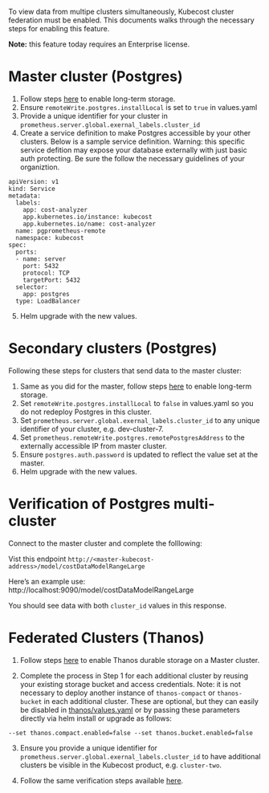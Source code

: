 To view data from multipe clusters simultaneously, Kubecost cluster federation must be enabled. 
This documents walks through the necessary steps for enabling this feature.


**Note:** this feature today requires an Enterprise license.

# Master cluster (Postgres)

1. Follow steps [here](long-term-storage.md) to enable long-term storage.
2. Ensure `remoteWrite.postgres.installLocal` is set to `true` in values.yaml 
3. Provide a unique identifier for your cluster in `prometheus.server.global.exernal_labels.cluster_id`
4. Create a service definition to make Postgres accessible by your other clusters. Below is a sample service definition. 
Warning: this specific service defition may expose your database externally with just basic auth protecting. 
Be sure the follow the necessary guidelines of your organiztion. 

```
apiVersion: v1
kind: Service
metadata:
  labels:
    app: cost-analyzer
    app.kubernetes.io/instance: kubecost
    app.kubernetes.io/name: cost-analyzer
  name: pgprometheus-remote
  namespace: kubecost
spec:
  ports:
  - name: server
    port: 5432
    protocol: TCP
    targetPort: 5432
  selector:
    app: postgres
  type: LoadBalancer
```
5. Helm upgrade with the new values.

# Secondary clusters (Postgres)

Following these steps for clusters that send data to the master cluster: 

1. Same as you did for the master, follow steps [here](long-term-storage.md) to enable long-term storage.
2. Set `remoteWrite.postgres.installLocal` to `false` in values.yaml so you do not redeploy Postgres in this cluster. 
3. Set `prometheus.server.global.exernal_labels.cluster_id` to any unique identifier of your cluster, e.g. dev-cluster-7.
4. Set `prometheus.remoteWrite.postgres.remotePostgresAddress` to the externally accessible IP from master cluster.
5. Ensure `postgres.auth.password` is updated to reflect the value set at the master.
6. Helm upgrade with the new values.

# Verification of Postgres multi-cluster

Connect to the master cluster and complete the folllowing:

Vist this endpoint `http://<master-kubecost-address>/model/costDataModelRangeLarge`

Here’s an example use: http://localhost:9090/model/costDataModelRangeLarge

You should see data with both `cluster_id` values in this response.


# Federated Clusters (Thanos)

1. Follow steps [here](long-term-storage.md#option-b-out-of-cluster-storage-thanos) to enable Thanos durable storage on a Master cluster.

2. Complete the process in Step 1 for each additional cluster by reusing your existing storage bucket and access credentials. Note: it is not necessary to deploy another instance of `thanos-compact` or `thanos-bucket` in each additional cluster. These are optional, but they can easily be disabled in [thanos/values.yaml](https://github.com/kubecost/cost-analyzer-helm-chart/blob/master/cost-analyzer/charts/thanos/values.yaml) or by passing these parameters directly via helm install or upgrade as follows: 
```
--set thanos.compact.enabled=false --set thanos.bucket.enabled=false
```
3. Ensure you provide a unique identifier for `prometheus.server.global.exernal_labels.cluster_id` to have additional clusters be visible in the Kubecost product, e.g. `cluster-two`.

4. Follow the same verification steps available [here](long-term-storage.md#verify-thanos).
